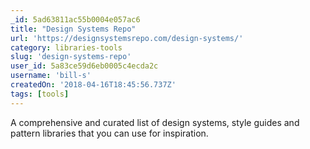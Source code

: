 ```yaml
---
_id: 5ad63811ac55b0004e057ac6
title: "Design Systems Repo"
url: 'https://designsystemsrepo.com/design-systems/'
category: libraries-tools
slug: 'design-systems-repo'
user_id: 5a83ce59d6eb0005c4ecda2c
username: 'bill-s'
createdOn: '2018-04-16T18:45:56.737Z'
tags: [tools]
---
```


A comprehensive and curated list of design systems, style guides and pattern libraries that you can use for inspiration.


